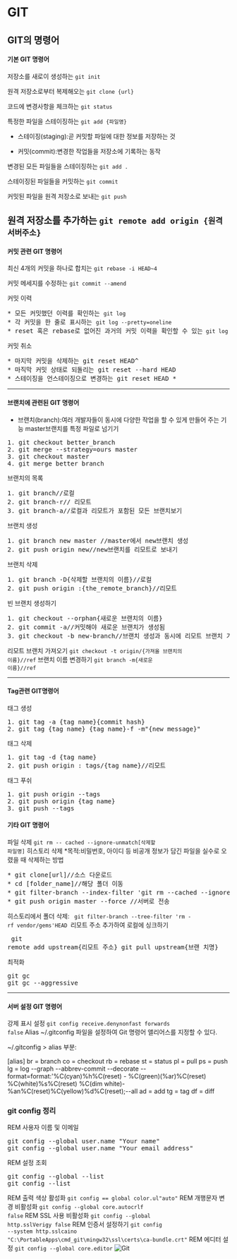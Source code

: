 # GIT
## GIT의 명령어
#### 기본 GIT 명령어
저장소를 새로이 생성하는 <code>git init</code>

원격 저장소로부터 복제해오는 <code>git clone {url}</code>

코드에 변경사항을 체크하는 <code>git status </code>

특정한 파일을 스테이징하는 <code>git add {파일명}</code>
* 스테이징(staging):곧 커밋할 파일에 대한 정보를 저장하는 것
- 커밋(commit):변경한 작업들을 저장소에 기록하는 동작

변경된 모든 파일들을 스테이징하는 <code>git add .</code>

스테이징된 파일들을 커밋하는 <code>git commit</code>

커밋된 파일을 원격 저장소로 보내는 <code>git push</code>

원격 저장소를 추가하는 <code>git remote add origin {원격서버주소}</code>
---
#### 커밋 관련 GIT 명령어
최신 4개의 커밋을 하나로 합치는 <code>git rebase -i HEAD~4</code>

커밋 메세지를 수정하는 <code>git commit --amend </code>

커밋 이력
<pre>
* 모든 커밋했던 이력를 확인하는 <code>git log</code>
* 각 커밋을 한 줄로 표시하는 <code>git log --pretty=oneline</code>
* reset 혹은 rebase로 없어진 과거의 커밋 이력을 확인할 수 있는<code> git log</code>
</pre> 

커밋 취소

<pre>
* 마지막 커밋을 삭제하는 git reset HEAD^
* 마직막 커밋 상태로 되돌리는 git reset --hard HEAD
* 스테이징을 언스테이징으로 변경하는 git reset HEAD *
</pre>
---
#### 브랜치에 관련된 GIT 명령어
* 브랜치(branch):여러 개발자들이 동시에 다양한 작업을 할 수 있게 만들어 주는 기능
master브랜치를 특정 파일로 넘기기
<pre>
1. git checkout better_branch
2. git merge --strategy=ours master
3. git checkout master
4. git merge better_branch
</pre>
브랜치의 목록
<pre>
1. git branch//로컬
2. git branch-r// 리모트
3. git branch-a//로컬과 리모트가 포함된 모든 브랜치보기
</pre>
브랜치 생성
<pre>
1. git branch new master //master에서 new브랜치 생성
2. git push origin new//new브랜치를 리모트로 보내기
</pre>
브랜치 삭제
<pre>
1. git branch -D{삭제할 브랜치의 이름}//로컬
2. git push origin :{the_remote_branch}//리모트
</pre>
빈 브랜치 생성하기
<pre>
1. git checkout --orphan{새로운 브랜치의 이름}
2. git commit -a//커밋해야 새로운 브랜치가 생성됨
3. git checkout -b new-branch//브랜치 생성과 동시에 리모트 브랜치 가져오기
</pre>
리모트 브랜치 가져오기
<code>git checkout -t origin/{가져올 브랜치의 이름}//ref</code>
브랜치 이름 변경하기
<code>git branch -m{새로운 이름}//ref</code>

---
#### Tag관련 GIT명령어
태그 생성
<pre>
1. git tag -a {tag name}{commit hash}
2. git tag {tag name} {tag name}-f -m"{new message}"
</pre>
태그 삭제
<pre>
1. git tag -d {tag name}
2. git push origin : tags/{tag name}//리모트
</pre>
태그 푸쉬
<pre>
1. git push origin --tags
2. git push origin {tag name}
3. git push --tags
</pre>
#### 기타 GIT 명령어
파일 삭제
<code>git rm -- cached --ignore-unmatch[삭제할 파일명]</code>
히스토리 삭제
*목적:비밀번호, 아이디 등 비공개 정보가 담긴 파일을 실수로 오렸을 때 삭제하는 방법
<pre>
* git clone[url]//소스 다운로드
* cd [folder_name]//해당 폴더 이동
* git filter-branch --index-filter 'git rm --cached --ignore-unmatch[삭제할 파일명]' --prune-empty -- --all//모든 히스토리에서 해당 파일 삭제
* git push origin master --force //서버로 전송
</pre>
히스토리에서 폴더 삭제:
<code>
git filter-branch --tree-filter 'rm - rf vendor/gems'HEAD
</code>리모트 주소 추가하여 로컬에 싱크하기<pre>
git remote add upstream{리모트 주소}
git pull upstream{브랜
치명}
</pre>
최적화
<pre>
git gc
git gc --aggressive
</pre>

---
#### 서버 설정 GIT 명령어
강제 표시 설정
<code>git config receive.denynonfast forwards false</code>
Alias
~/.gitconfig 파일을 설정하여 Git 명령어 앨리어스를 지정할 수 있다.

~/.gitconfig > alias 부분:

[alias]
br = branch
co = checkout 
rb = rebase
st = status
pl = pull
ps = push
lg = log --graph --abbrev-commit --decorate --format=format:'%C(cyan)%h%C(reset) - %C(green)(%ar)%C(reset) %C(white)%s%C(reset) %C(dim white)-%an%C(reset)%C(yellow)%d%C(reset);--all
ad = add
tg = tag
df = diff
### git config 정리
REM 사용자 이름 및 이메일
<pre>
git config --global user.name "Your name"
git config --global user.name "Your email address"
</pre>
REM 설정 조회
<pre>
git config --global --list
git config --list
</pre>
REM 출력 색상 활성화
<code>git config == global color.ul"auto"</code>
REM 개행문자 변경 비활성화
<code>git config --global core.autocrlf false</code>
REM SSL 사용 비활성화
<code>git config --global http.sslVerigy false</code>
REM 인증서 설정하기
<code>git config --system http.sslcaino
"C:\PortableApps\cmd_git\mingw32\ssl\certs\ca-bundle.crt"</code>
REM 에디터 설정
<code>git config --global core.editor</code>
![Git](https://tecoble.techcourse.co.kr/static/d0f3454b578873dff73251477ca0e729/c4b07/dot-git.jpg)